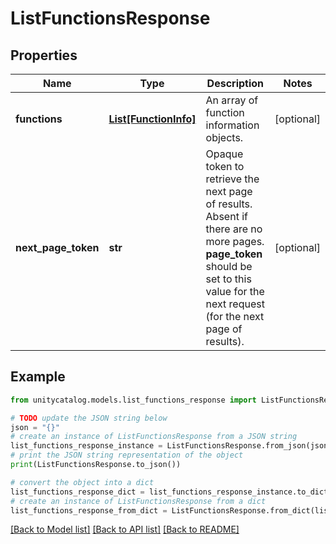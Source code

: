 # ListFunctionsResponse


## Properties

Name | Type | Description | Notes
------------ | ------------- | ------------- | -------------
**functions** | [**List[FunctionInfo]**](FunctionInfo.md) | An array of function information objects. | [optional] 
**next_page_token** | **str** | Opaque token to retrieve the next page of results. Absent if there are no more pages. __page_token__ should be set to this value for the next request (for the next page of results).  | [optional] 

## Example

```python
from unitycatalog.models.list_functions_response import ListFunctionsResponse

# TODO update the JSON string below
json = "{}"
# create an instance of ListFunctionsResponse from a JSON string
list_functions_response_instance = ListFunctionsResponse.from_json(json)
# print the JSON string representation of the object
print(ListFunctionsResponse.to_json())

# convert the object into a dict
list_functions_response_dict = list_functions_response_instance.to_dict()
# create an instance of ListFunctionsResponse from a dict
list_functions_response_from_dict = ListFunctionsResponse.from_dict(list_functions_response_dict)
```
[[Back to Model list]](../README.md#documentation-for-models) [[Back to API list]](../README.md#documentation-for-api-endpoints) [[Back to README]](../README.md)


